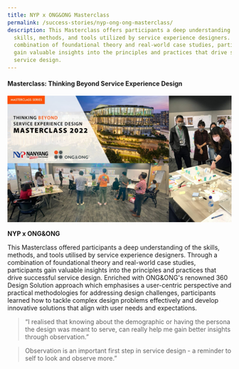 ```yaml
---
title: NYP x ONG&ONG Masterclass
permalink: /success-stories/nyp-ong-ong-masterclass/
description: This Masterclass offers participants a deep understanding of the
  skills, methods, and tools utilized by service experience designers. Through a
  combination of foundational theory and real-world case studies, participants
  gain valuable insights into the principles and practices that drive successful
  service design.
---
```

#### **Masterclass: Thinking Beyond Service Experience Design**

![](/images/Stories/stories_thinking%20beyond.jpg)

**NYP x ONG&amp;ONG**

This Masterclass offered participants a deep understanding of the skills, methods, and tools utilised by service experience designers. Through a combination of foundational theory and real-world case studies, participants gain valuable insights into the principles and practices that drive successful service design. Enriched with ONG&amp;ONG's renowned 360 Design Solution approach which emphasises a user-centric perspective and practical methodologies for addressing design challenges, participants learned how to tackle complex design problems effectively and develop innovative solutions that align with user needs and expectations.

<blockquote>“I realised that knowing about the demographic or having the persona the design was meant to serve, can really help me gain better insights through observation.”</blockquote>

<blockquote>Observation is an important first step in service design - a reminder to self to look and observe more.”</blockquote>